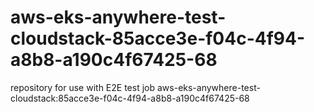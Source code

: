 # aws-eks-anywhere-test-cloudstack-85acce3e-f04c-4f94-a8b8-a190c4f67425-68
repository for use with E2E test job aws-eks-anywhere-test-cloudstack:85acce3e-f04c-4f94-a8b8-a190c4f67425-68

